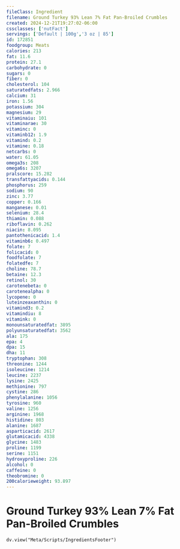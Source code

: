 ```yaml
---
fileClass: Ingredient
filename: Ground Turkey 93% Lean 7% Fat Pan-Broiled Crumbles
created: 2024-12-21T19:27:02-06:00
cssclasses: ['nutFact']
servings: ['Default | 100g','3 oz | 85']
id: 172851
foodgroup: Meats
calories: 213
fat: 11.6
protein: 27.1
carbohydrate: 0
sugars: 0
fiber: 0
cholesterol: 104
saturatedfats: 2.966
calcium: 31
iron: 1.56
potassium: 304
magnesium: 29
vitaminaiu: 101
vitaminarae: 30
vitaminc: 0
vitaminb12: 1.9
vitamind: 0.2
vitamine: 0.18
netcarbs: 0
water: 61.05
omega3s: 208
omega6s: 3207
pralscore: 15.282
transfattyacids: 0.144
phosphorus: 259
sodium: 90
zinc: 3.77
copper: 0.166
manganese: 0.01
selenium: 28.4
thiamin: 0.088
riboflavin: 0.262
niacin: 8.095
pantothenicacid: 1.4
vitaminb6: 0.497
folate: 7
folicacid: 0
foodfolate: 7
folatedfe: 7
choline: 78.7
betaine: 12.3
retinol: 30
carotenebeta: 0
carotenealpha: 0
lycopene: 0
luteinzeaxanthin: 0
vitamind3: 0.2
vitamindiu: 8
vitamink: 0
monounsaturatedfat: 3895
polyunsaturatedfat: 3562
ala: 175
epa: 4
dpa: 15
dha: 11
tryptophan: 308
threonine: 1244
isoleucine: 1214
leucine: 2237
lysine: 2425
methionine: 797
cystine: 286
phenylalanine: 1056
tyrosine: 960
valine: 1256
arginine: 1968
histidine: 803
alanine: 1687
asparticacid: 2617
glutamicacid: 4338
glycine: 1483
proline: 1199
serine: 1151
hydroxyproline: 226
alcohol: 0
caffeine: 0
theobromine: 0
200calorieweight: 93.897
---
```


# Ground Turkey 93% Lean 7% Fat Pan-Broiled Crumbles

```dataviewjs
dv.view("Meta/Scripts/IngredientsFooter")
```